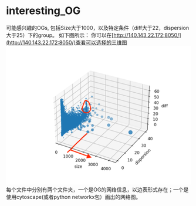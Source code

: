 # interesting_OG
可能感兴趣的OGs, 包括Size大于1000，以及特定条件（diff大于22，dispersion大于25）下的group。 如下图所示：
你可以在[http://140.143.22.172:8050/](http://140.143.22.172:8050/)查看可以选择的三维图
![Ortholog Group 3D graph](./OG_3D.png)
每个文件中分别有两个文件夹，一个是OG的网络信息，以边表形式存在；一个是使用cytoscape(或者python networkx包）画出的网络图。
